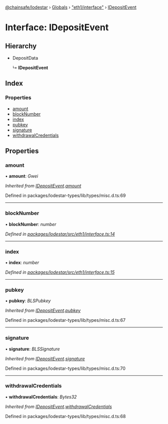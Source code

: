 [@chainsafe/lodestar](../README.md) › [Globals](../globals.md) › ["eth1/interface"](../modules/_eth1_interface_.md) › [IDepositEvent](_eth1_interface_.idepositevent.md)

# Interface: IDepositEvent

## Hierarchy

* DepositData

  ↳ **IDepositEvent**

## Index

### Properties

* [amount](_eth1_interface_.idepositevent.md#amount)
* [blockNumber](_eth1_interface_.idepositevent.md#blocknumber)
* [index](_eth1_interface_.idepositevent.md#index)
* [pubkey](_eth1_interface_.idepositevent.md#pubkey)
* [signature](_eth1_interface_.idepositevent.md#signature)
* [withdrawalCredentials](_eth1_interface_.idepositevent.md#withdrawalcredentials)

## Properties

###  amount

• **amount**: *Gwei*

*Inherited from [IDepositEvent](_eth1_interface_.idepositevent.md).[amount](_eth1_interface_.idepositevent.md#amount)*

Defined in packages/lodestar-types/lib/types/misc.d.ts:69

___

###  blockNumber

• **blockNumber**: *number*

*Defined in [packages/lodestar/src/eth1/interface.ts:14](https://github.com/ChainSafe/lodestar/blob/8ae83570a/packages/lodestar/src/eth1/interface.ts#L14)*

___

###  index

• **index**: *number*

*Defined in [packages/lodestar/src/eth1/interface.ts:15](https://github.com/ChainSafe/lodestar/blob/8ae83570a/packages/lodestar/src/eth1/interface.ts#L15)*

___

###  pubkey

• **pubkey**: *BLSPubkey*

*Inherited from [IDepositEvent](_eth1_interface_.idepositevent.md).[pubkey](_eth1_interface_.idepositevent.md#pubkey)*

Defined in packages/lodestar-types/lib/types/misc.d.ts:67

___

###  signature

• **signature**: *BLSSignature*

*Inherited from [IDepositEvent](_eth1_interface_.idepositevent.md).[signature](_eth1_interface_.idepositevent.md#signature)*

Defined in packages/lodestar-types/lib/types/misc.d.ts:70

___

###  withdrawalCredentials

• **withdrawalCredentials**: *Bytes32*

*Inherited from [IDepositEvent](_eth1_interface_.idepositevent.md).[withdrawalCredentials](_eth1_interface_.idepositevent.md#withdrawalcredentials)*

Defined in packages/lodestar-types/lib/types/misc.d.ts:68
